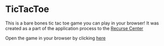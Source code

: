 # TicTacToe

This is a bare bones tic tac toe game you can play in your browser! It was created as a part of the application process to the [Recurse Center](https://www.recurse.com/)

Open the game in your browser by clicking [here](https://justcho5.github.io/tic-tac-toe/)

